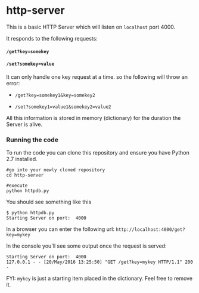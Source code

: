 # http-server

This is a basic HTTP Server which will listen on `localhost` port 4000.

It responds to the following requests:

#### `/get?key=somekey`

#### `/set?somekey=value`

It can only handle one key request at a time. so the following will throw an
error:

* `/get?key=somekey1&key=somekey2`

* `/set?somekey1=value1&somekey2=value2`


All this information is stored in memory (dictionary) for the duration the
Server is alive.


### Running the code
To run the code you can clone this repository and ensure you have Python 2.7
installed.

```
#go into your newly cloned repository
cd http-server

#execute
python httpdb.py
```

You should see something like this
```
$ python httpdb.py
Starting Server on port:  4000
```

In a browser you can enter the following url:
`http://localhost:4000/get?key=mykey`

In the console you'll see some output once the request is served:
```
Starting Server on port:  4000
127.0.0.1 - - [20/May/2016 13:25:50] "GET /get?key=mykey HTTP/1.1" 200 -
```

FYI: `mykey` is just a starting item placed in the dictionary.
Feel free to remove it.
